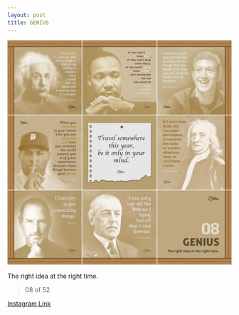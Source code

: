 ```yaml
---
layout: post
title: GENIUS
---
```


![08 GENIUS](/images/dc08.jpg)

The right idea at the right time.

> 08 of 52

[Instagram Link](https://www.instagram.com/p/khSToZRMrl/)
